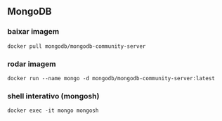 ## MongoDB

### baixar imagem
```
docker pull mongodb/mongodb-community-server
```

### rodar imagem
```
docker run --name mongo -d mongodb/mongodb-community-server:latest
```

### shell interativo (mongosh)
```
docker exec -it mongo mongosh
``` 